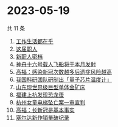 # 2023-05-19

共 11 条

<!-- BEGIN -->
<!-- 最后更新时间 Fri May 19 2023 16:06:46 GMT+0800 (China Standard Time) -->

1. [工作生活都在乎](https://www.zhihu.com/search?q=工作生活都在乎)
1. [这届职人](https://www.zhihu.com/search?q=这届职人)
1. [新职人密档](https://www.zhihu.com/search?q=新职人密档)
1. [神舟十六号载人飞船将于本月发射](https://www.zhihu.com/search?q=神舟十六号载人飞船将于本月发射)
1. [高福：感染新冠次数越多后遗症风险越高](https://www.zhihu.com/search?q=高福：感染新冠次数越多后遗症风险越高)
1. [我国科研团队研制出「量子芯片温度计」](https://www.zhihu.com/search?q=我国科研团队研制出「量子芯片温度计」)
1. [山东现世界级巨型单体金矿床](https://www.zhihu.com/search?q=山东现世界级巨型单体金矿床)
1. [福建上杭发现恐龙蛋](https://www.zhihu.com/search?q=福建上杭发现恐龙蛋)
1. [杭州女童电梯坠亡案一审宣判](https://www.zhihu.com/search?q=杭州女童电梯坠亡案一审宣判)
1. [高福：长新冠是基本事实](https://www.zhihu.com/search?q=高福：长新冠是基本事实)
1. [塞尔达新作销量破纪录](https://www.zhihu.com/search?q=塞尔达新作销量破纪录)

<!-- END -->

